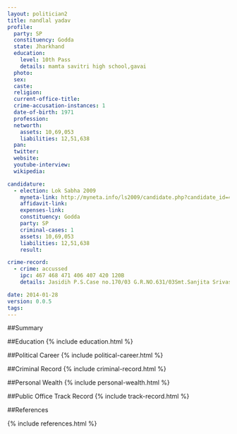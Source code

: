 ```yaml
---
layout: politician2
title: nandlal yadav
profile: 
  party: SP
  constituency: Godda
  state: Jharkhand
  education: 
    level: 10th Pass
    details: mamta savitri high school,gavai
  photo: 
  sex: 
  caste: 
  religion: 
  current-office-title: 
  crime-accusation-instances: 1
  date-of-birth: 1971
  profession: 
  networth: 
    assets: 10,69,053
    liabilities: 12,51,638
  pan: 
  twitter: 
  website: 
  youtube-interview: 
  wikipedia: 

candidature: 
  - election: Lok Sabha 2009
    myneta-link: http://myneta.info/ls2009/candidate.php?candidate_id=4200
    affidavit-link: 
    expenses-link: 
    constituency: Godda 
    party: SP
    criminal-cases: 1
    assets: 10,69,053
    liabilities: 12,51,638
    result:  

crime-record: 
  - crime: accussed
    ipc: 467 468 471 406 407 420 120B
    details: Jasidih P.S.Case no.170/03 G.R.NO.631/03Smt.Sanjita Srivastava Judicial Magistrate 1st class Devghar 29.08.2003 

date: 2014-01-28
version: 0.0.5
tags: 
---
```

##Summary


##Education
{% include education.html %}


##Political Career
{% include political-career.html %}


##Criminal Record
{% include criminal-record.html %}


##Personal Wealth
{% include personal-wealth.html %}


##Public Office Track Record
{% include track-record.html %}


##References


{% include references.html %}